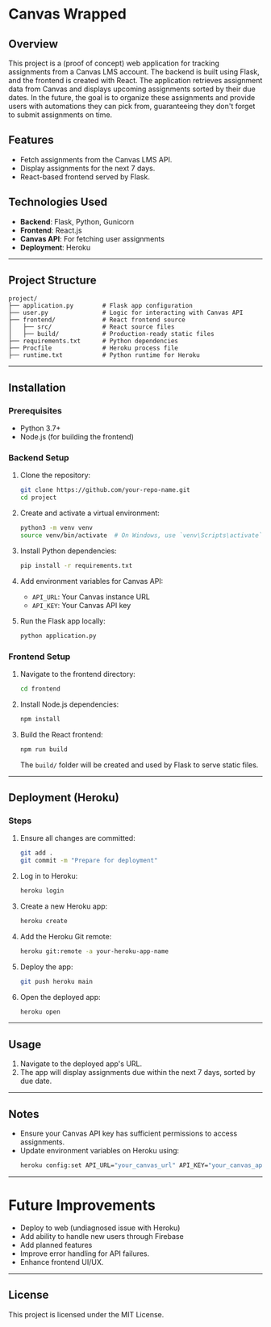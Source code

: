 # Canvas Wrapped

## Overview

This project is a (proof of concept) web application for tracking assignments from a Canvas LMS account. The backend is built using Flask, and the frontend is created with React. The application retrieves assignment data from Canvas and displays upcoming assignments sorted by their due dates. In the future, the goal is to organize these assignments and provide users with automations they can pick from, guaranteeing they don't forget to submit assignments on time.

## Features

- Fetch assignments from the Canvas LMS API.
- Display assignments for the next 7 days.
- React-based frontend served by Flask.

## Technologies Used

- **Backend**: Flask, Python, Gunicorn
- **Frontend**: React.js
- **Canvas API**: For fetching user assignments
- **Deployment**: Heroku

---

## Project Structure

```
project/
├── application.py        # Flask app configuration
├── user.py               # Logic for interacting with Canvas API
├── frontend/             # React frontend source
│   ├── src/              # React source files
│   ├── build/            # Production-ready static files
├── requirements.txt      # Python dependencies
├── Procfile              # Heroku process file
├── runtime.txt           # Python runtime for Heroku
```

---

## Installation

### Prerequisites

- Python 3.7+
- Node.js (for building the frontend)

### Backend Setup

1. Clone the repository:

   ```bash
   git clone https://github.com/your-repo-name.git
   cd project
   ```

2. Create and activate a virtual environment:

   ```bash
   python3 -m venv venv
   source venv/bin/activate  # On Windows, use `venv\Scripts\activate`
   ```

3. Install Python dependencies:

   ```bash
   pip install -r requirements.txt
   ```

4. Add environment variables for Canvas API:

   - `API_URL`: Your Canvas instance URL
   - `API_KEY`: Your Canvas API key

5. Run the Flask app locally:

   ```bash
   python application.py
   ```

### Frontend Setup

1. Navigate to the frontend directory:

   ```bash
   cd frontend
   ```

2. Install Node.js dependencies:

   ```bash
   npm install
   ```

3. Build the React frontend:

   ```bash
   npm run build
   ```

   The `build/` folder will be created and used by Flask to serve static files.

---

## Deployment (Heroku)

### Steps

1. Ensure all changes are committed:

   ```bash
   git add .
   git commit -m "Prepare for deployment"
   ```

2. Log in to Heroku:

   ```bash
   heroku login
   ```

3. Create a new Heroku app:

   ```bash
   heroku create
   ```

4. Add the Heroku Git remote:

   ```bash
   heroku git:remote -a your-heroku-app-name
   ```

5. Deploy the app:

   ```bash
   git push heroku main
   ```

6. Open the deployed app:

   ```bash
   heroku open
   ```

---

## Usage

1. Navigate to the deployed app's URL.
2. The app will display assignments due within the next 7 days, sorted by due date.

---

## Notes

- Ensure your Canvas API key has sufficient permissions to access assignments.
- Update environment variables on Heroku using:
  ```bash
  heroku config:set API_URL="your_canvas_url" API_KEY="your_canvas_api_key"
  ```

---

# Future Improvements

- Deploy to web (undiagnosed issue with Heroku)
- Add ability to handle new users through Firebase
- Add planned features
- Improve error handling for API failures.
- Enhance frontend UI/UX.

---

## License

This project is licensed under the MIT License.

